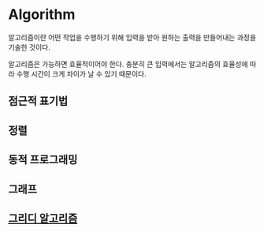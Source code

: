 # Algorithm

알고리즘이란 어떤 작업을 수행하기 위해 입력을 받아 원하는 출력을 만들어내는 과정을 기술한 것이다.

알고리즘은 가능하면 효율적이어야 한다. 충분히 큰 입력에서는 알고리즘의 효율성에 따라 수행 시간이 크게 차이가 날 수 있기 때문이다.

## 점근적 표기법

## 정렬

## 동적 프로그래밍

## 그래프

## [그리디 알고리즘](https://github.com/j096/cs-study/tree/master/Algorithm/Greedy_Algorithm)
